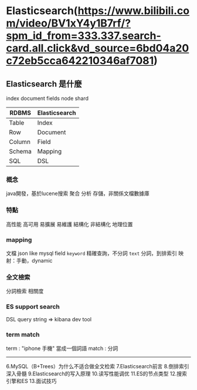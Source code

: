 # Elasticsearch(https://www.bilibili.com/video/BV1xY4y1B7rf/?spm_id_from=333.337.search-card.all.click&vd_source=6bd04a20c72eb5cca642210346af7081)

## Elasticsearch 是什麼
index document fields
node shard

|  RDBMS   | Elasticsearch  |
|  ----  | ----  |
| Table  | Index |
| Row  | Document |
| Column  | Field |
| Schema  | Mapping |
| SQL  | DSL |

### 概念
java開發，基於lucene搜索 聚合 分析 存儲，非關係文檔數據庫

### 特點
高性能 高可用 易擴展 易維護
結構化 非結構化 地理位置

### mapping 
文檔 json like mysql field
`keyword` 精確查詢，不分詞
`text` 分詞，到排索引
映射：手動，dynamic 

### 全文檢索
分詞檢索
相關度

### ES support search
DSL
query string => kibana dev tool

### term match
term : "iphone 手機" 當成一個詞語
match : 分詞



-------


6.MySQL（B+Trees）为什么不适合做全文检索
7.Elasticsearch前言
8.倒排索引深入骨髓
9.Elasticsearch的写入原理
10.读写性能调优
11.ES的节点类型
12.搜索引擎和ES
13.面试技巧


